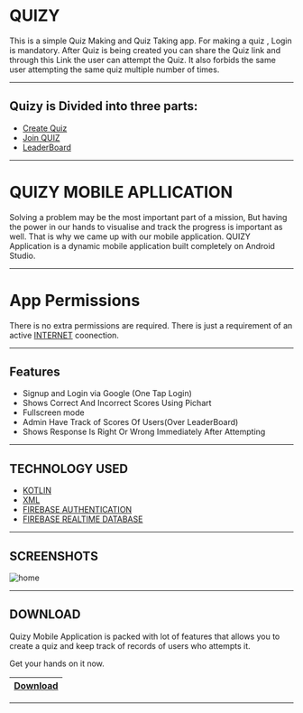 # QUIZY

This is a simple Quiz Making and Quiz Taking app. For making a quiz , Login is mandatory. 
After Quiz is being created you can share the Quiz link and through this Link the user can attempt the Quiz. It also forbids the same user attempting the same quiz multiple number of times.
***
## Quizy is Divided into three parts:

 - [Create Quiz](https://github.com/shivenducs1136/Quizy/blob/main/app/src/main/java/com/bitwisor/quizy/fragments/CreateFragment.kt)
 - [Join QUIZ](https://github.com/shivenducs1136/Quizy/blob/main/app/src/main/java/com/bitwisor/quizy/fragments/joinFragments/JoinHomeFragment.kt)
 - [LeaderBoard](https://github.com/shivenducs1136/Quizy/commit/35d4ab61d243096949e79fc2113fa05c878db7b3)
***
 # QUIZY MOBILE APLLICATION
 Solving a problem may be the most important part of a mission, But having the power in our hands to visualise and track the progress is important as well. That is why we came up with our mobile application. QUIZY Application is a dynamic mobile application built completely on Android Studio.
***
# App Permissions
There is no extra permissions are required. There is just a requirement of an active [INTERNET]() coonection.
***
## Features
- Signup and Login via Google (One Tap Login)
- Shows Correct And Incorrect Scores Using Pichart
- Fullscreen mode
- Admin Have Track of Scores Of Users(Over LeaderBoard)
- Shows Response Is Right Or Wrong Immediately After Attempting
***
## TECHNOLOGY USED
- [KOTLIN](https://www.w3schools.com/kotlin/index.php)
- [XML](https://developer.mozilla.org/en-US/docs/Web/XML/XML_introduction)
- [FIREBASE AUTHENTICATION](https://firebase.google.com/products/auth?gclid=EAIaIQobChMIkI3oq9j9-AIVephmAh04fgQTEAAYASAAEgJwoPD_BwE&gclsrc=aw.ds) 
- [FIREBASE REALTIME DATABASE](https://firebase.google.com/docs/database)
***
## SCREENSHOTS
![home](https://github.com/shivenducs1136/Quizy/blob/main/Images/img1.jpg)

***
## DOWNLOAD
Quizy Mobile Application is packed with lot of features that allows you to create a quiz and keep track of records of users who attempts it. 
        
Get your hands on it now.

| [Download](https://drive.google.com/drive/folders/1zxto7CBRViEGNzBZi6_UE_FffxGPuktx?usp=sharing) |
|------------------------------------------------------------------------------------------|
****

